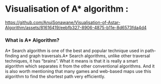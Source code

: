 # Visualisation of A* algorithm :
https://github.com/AnujSonawane/Visualisation-of-Astar-Algorithm/assets/81616419/eebfb327-8906-4875-b11e-8d6573fda4d4

### What is A* Algorithm?
<p>A* Search algorithm is one of the best and popular technique used in path-finding and graph traversals.A* Search algorithms, unlike other traversal techniques, it has “brains”. What it means is that it is really a smart algorithm which separates it from the other conventional algorithms. 
And it is also worth mentioning that many games and web-based maps use this algorithm to find the shortest path very efficiently.</p>

